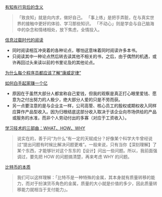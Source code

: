[有知有行背后的含义](https://sspai.com/post/65852)
>「致良知」就是向内求，做好自己。
>「事上练」是把手弄脏，在与真实世界的接触中更好的体验、学习那些知识。
>「不动心」则是学会与自己脑海中的杂念和情绪相处，放下焦虑，全情投入。

[信息过载时代的阅读](https://sspai.com/post/65917)
- 同时阅读相互冲突着的各种论点，哪怕这意味着同时阅读许多本书。
- 只阅读其中一种论点然后转去读其他不相关的书，之后，由于偶然的机遇，或许再回过头来读以前的书里论及的其他论点。

[为什么每个程序员都应该了解“康威定律”](https://xie.infoq.cn/article/9b45d46153c3911db736658d8)

[如何白手起家赚一个亿](https://sspai.com/post/66202)
- 原因在于虽然大部分人都宣称自己爱钱，但我的观察是真正打心眼里爱钱、愿意为之付出努力的人极少，绝大部分人爱的只是不劳而获。
- 另一点要注意的是与企业主一样，公司高管、核心员工的股权或期权收入同样应算作产品型收入。因为归根结底这部分收入取决于该企业向市场供给的产品或服务的水准，而非个人劳动付出的多寡（对应于工资收入）。

[学习技术的三部曲：WHAT、HOW、WHY](https://program-think.blogspot.com/2009/02/study-technology-in-three-steps.html)
>说实在的，善于问“为什么”有一定的天赋成分？好像某个科学大牛曾经说过“提出问题有时候比解决问题更难”。一般来说，只有当你【深刻理解】了某个东西，才能够针对这个东东的【设计】问出一些问题。所以，我前面强调过，要先把 HOW 的问题搞清楚，再来考虑 WHY 的问题。

[比特币的本质](https://eurychen.me/post/the-essence-of-bitcoin/)
>我们可以这样理解：「比特币是一种特殊的金属，其本身就有质量转移的能力，而对于扮演货币角色的金属，质量的大小就是价值的多少，因此质量转移能力就相当于支付能力」。
